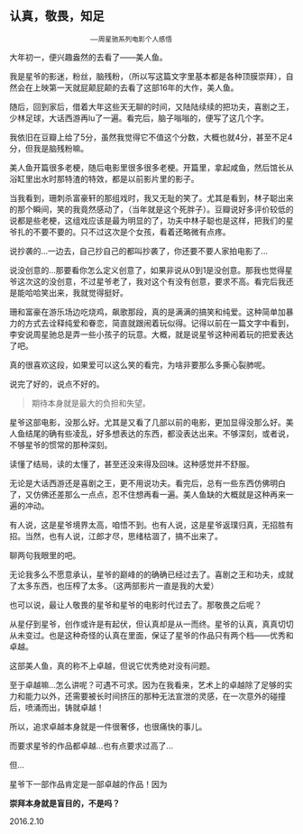 ## 认真，敬畏，知足

						——周星驰系列电影个人感悟	

大年初一，便兴趣盎然的去看了——美人鱼。

我是星爷的影迷，粉丝，脑残粉，（所以写这篇文字里基本都是各种顶膜崇拜），自然会在上映第一天就屁颠屁颠的去看了这部16年的大作，美人鱼。

随后，回到家后，借着大年这些天无聊的时间，又陆陆续续的把功夫，喜剧之王，少林足球，大话西游再lu了一遍。看完后，脑子嗡嗡的，便写了这几个字。

我依旧在豆瓣上给了5分，虽然我觉得它不值这个分数，大概也就4分，甚至不足4分，但我是脑残粉嘛。

美人鱼开篇很多老梗，随后电影里很多很多老梗。开篇里，拿起咸鱼，然后馆长从浴缸里出水时那特渣的特效，都是以前影片里的影子。

当我看到，珊刺杀富豪轩的那组戏时，我又无耻的笑了。尤其是看到，林子聪出来的那个瞬间，笑的我竟然感动了，（当年就是这个死胖子）。豆瓣说好多评价较低的说都是些老梗，这组戏应该是最为明显的了，功夫中林子聪也是这样，把我们的星爷扎的不要不要的。只不过这次是个女孩，看着还略微有点疼。

说抄袭的...一边去，自己抄自己的都叫抄袭了，你还要不要人家拍电影了...

说没创意的...那要看你怎么定义创意了，如果非说从0到1是没创意。那我也觉得星爷这次这的没创意，不过星爷老了，我对这个有没有创意，要求不高。看完后我还是能哈哈笑出来，我就觉得挺好。

珊和富豪在游乐场边吃烧鸡，飙歌那段，真的是满满的搞笑和纯爱。这种简单加暴力的方式去诠释纯爱和眷恋，简直就跟闹着玩似得。记得以前在一篇文字中看到，李安说周星驰总是弄一些小孩子的玩意。大概，就是说星爷这种闹着玩的把爱表达了吧。

真的很喜欢这段，如果爱可以这么笑的看完，为啥非要那么多撕心裂肺呢。

说完了好的，说点不好的。

> 期待本身就是最大的负担和失望。

星爷这部电影，没那么好。尤其是又看了几部以前的电影，更加显得没那么好。美人鱼结尾的确有些凌乱，好多想表达的东西，都没表达出来。不够深刻，或者说，不够星爷的惯常的那种深刻。

读懂了结局，读的太懂了，甚至还没来得及回味。这种感觉并不舒服。

无论是大话西游还是喜剧之王，更不用说功夫。看完后，总有一些东西仿佛明白了，又仿佛还差那么一点点，忍不住想再看一遍。美人鱼缺的大概就是这种再来一遍的冲动。

有人说，这是星爷境界太高，咱悟不到。也有人说，这是星爷返璞归真，无招胜有招。当然，也有人说，江郎才尽，思绪枯涸了，搞不出来了。

聊两句我眼里的吧。

无论我多么不愿意承认，星爷的巅峰的的确确已经过去了。喜剧之王和功夫，成就了太多东西，也压榨了太多。（这两部影片一直是我的大爱）

也可以说，最让人敬畏的星爷和星爷的电影时代过去了。那敬畏之后呢？

从星仔到星爷，创作或许是有起伏，但认真却是从一而终。星爷的认真，真真切切从未变过。也是这种奇怪的认真在里面，保证了星爷的作品只有两个档——优秀和卓越。

这部美人鱼，真的称不上卓越，但说它优秀绝对没有问题。

至于卓越嘛...怎么讲呢？可遇不可求。因为在我看来，艺术上的卓越除了足够的实力和能力以外，还需要被长时间挤压的那种无法宣泄的灵感，在一次意外的碰撞后，喷涌而出，铸就卓越！

所以，追求卓越本身就是一件很奢侈，也很痛快的事儿。

而要求星爷的作品都卓越…也有点要求过高了...



但...

星爷下一部作品肯定是一部卓越的作品！因为

**崇拜本身就是盲目的，不是吗？**



2016.2.10































